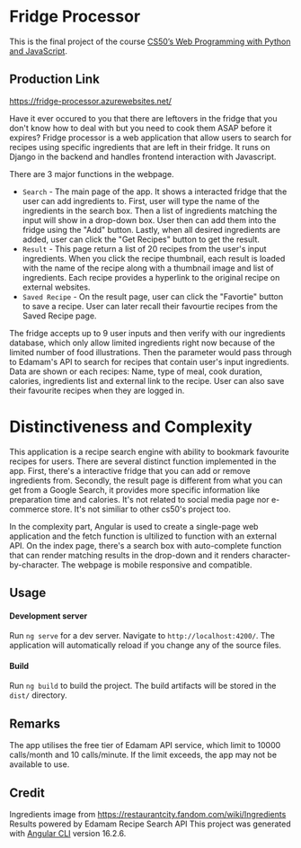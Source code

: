 # Fridge Processor 
This is the final project of the course [CS50’s Web Programming with Python and JavaScript](https://cs50.harvard.edu/web/2020/).

## Production Link
https://fridge-processor.azurewebsites.net/

Have it ever occured to you that there are leftovers in the fridge that you don't know how to deal with but you need to cook them ASAP before it expires? Fridge processor is a web application that allow users to search for recipes using specific ingredients that are left in their fridge. It runs on Django in the backend and handles frontend interaction with Javascript.

There are 3 major functions in the webpage.
  - `Search` - The main page of the app. It shows a interacted fridge that the user can add ingredients to. First, user will type the name of the ingredients in the search box. Then a list of ingredients matching the input will show in a drop-down box. User then can add them into the fridge using the "Add" button. Lastly, when all desired ingredients are added, user can click the "Get Recipes" button to get the result.
  - `Result` - This page return a list of 20 recipes from the user's input ingredients. When you click the recipe thumbnail, each result is loaded with the name of the recipe along with a thumbnail image and list of ingredients. Each recipe provides a hyperlink to the original recipe on external websites.
  - `Saved Recipe` - On the result page, user can click the "Favortie" button to save a recipe. User can later recall their favourtie recipes from the Saved Recipe page.

The fridge accepts up to 9 user inputs and then verify with our ingredients database, which only allow limited ingredients right now because of the limited number of food illustrations. Then the parameter would pass through to Edamam's API to search for recipes that contain user's input ingredients. Data are shown or each recipes: Name, type of meal, cook duration, calories, ingredients list and external link to the recipe. User can also save their favourite recipes when they are logged in.

# Distinctiveness and Complexity
This application is a recipe search engine with ability to bookmark favourite recipes for users. There are several distinct function implemented in the app. First, there's a interactive fridge that you can add or remove ingredients from. Secondly, the result page is different from what you can get from a Google Search, it provides more specific information like preparation time and calories. It's not related to social media page nor e-commerce store. It's not similiar to other cs50's project too.

In the complexity part, Angular is used to create a single-page web application and the fetch function is ultilized to function with an external API. On the index page, there's a search box with auto-complete function that can render matching results in the drop-down and it renders character-by-character. The webpage is mobile responsive and compatible. 

## Usage

#### Development server

Run `ng serve` for a dev server. Navigate to `http://localhost:4200/`. The application will automatically reload if you change any of the source files.

#### Build

Run `ng build` to build the project. The build artifacts will be stored in the `dist/` directory.

## Remarks
The app utilises the free tier of Edamam API service, which limit to 10000 calls/month and 10 calls/minute. If the limit exceeds, the app may not be available to use.
 

## Credit
Ingredients image from https://restaurantcity.fandom.com/wiki/Ingredients
Results powered by Edamam Recipe Search API
This project was generated with [Angular CLI](https://github.com/angular/angular-cli) version 16.2.6.

